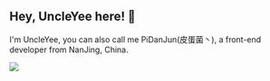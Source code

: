 ## Hey, UncleYee here! 👋

I'm UncleYee, you can also call me PiDanJun(皮蛋菌丶), a front-end developer from NanJing, China.


[![](https://github-readme-stats.vercel.app/api?username=UncleYee&show_icons=true&icon_color=CE1D2D&text_color=718096&bg_color=ffffff&hide_title=true)](https://github.com/UncleYee/UncleYee)

<!--
**UncleYee/UncleYee** is a ✨ _special_ ✨ repository because its `README.md` (this file) appears on your GitHub profile.

Here are some ideas to get you started:

- 🔭 I’m currently working on ...
- 🌱 I’m currently learning ...
- 👯 I’m looking to collaborate on ...
- 🤔 I’m looking for help with ...
- 💬 Ask me about ...
- 📫 How to reach me: ...
- 😄 Pronouns: ...
- ⚡ Fun fact: ...
-->
